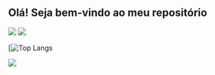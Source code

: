 ## Olá! Seja bem-vindo ao meu repositório

<div style="align:center">
<img style="align:center" src="https://github-readme-stats.vercel.app/api?username=wevertoncamposdev&show_icons=true&theme=transparent">
<img style="align:center" src="https://github-readme-stats.vercel.app/api/top-langs/?username=wevertoncamposdev&langs_count=8)](https://github.com/wevertoncamposdev/github-readme-stats">
</div>

[![Top Langs]()

<div style="display: inline_block">
    <img style="align:center" src="https://img.shields.io/badge/LinkedIn-0077B5?style=for-the-badge&logo=linkedin&logoColor=white">
</div>
